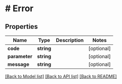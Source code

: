 # # Error

## Properties

Name | Type | Description | Notes
------------ | ------------- | ------------- | -------------
**code** | **string** |  | [optional] 
**parameter** | **string** |  | [optional] 
**message** | **string** |  | [optional] 

[[Back to Model list]](../../README.md#documentation-for-models) [[Back to API list]](../../README.md#documentation-for-api-endpoints) [[Back to README]](../../README.md)


